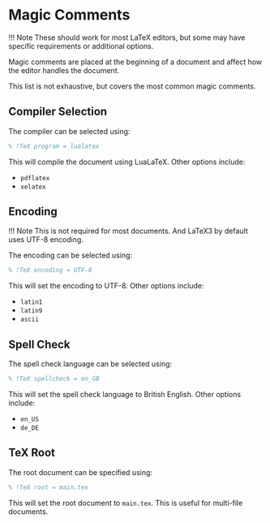 # Magic Comments

!!! Note
    These should work for most LaTeX editors, but some may have specific requirements or additional options.

Magic comments are placed at the beginning of a document and affect how the editor handles the document.

This list is not exhaustive, but covers the most common magic comments.

## Compiler Selection

The compiler can be selected using:

```latex
% !TeX program = lualatex
```

This will compile the document using LuaLaTeX. Other options include:

- `pdflatex`
- `xelatex`

## Encoding

!!! Note
    This is not required for most documents. And LaTeX3 by default uses UTF-8 encoding.

The encoding can be selected using:

```latex
% !TeX encoding = UTF-8
```

This will set the encoding to UTF-8. Other options include:

- `latin1`
- `latin9`
- `ascii`

## Spell Check

The spell check language can be selected using:

```latex
% !TeX spellcheck = en_GB
```

This will set the spell check language to British English. Other options include:

- `en_US`
- `de_DE`

## TeX Root

The root document can be specified using:

```latex
% !TeX root = main.tex
```

This will set the root document to `main.tex`. This is useful for multi-file documents.
